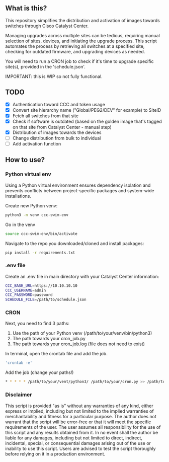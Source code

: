 ## What is this?

This repository simplifies the distribution and activation of images towards switches through Cisco Catalyst Center.

Managing upgrades across multiple sites can be tedious, requiring manual selection of sites, devices, and initiating the upgrade process. This script automates the process by retrieving all switches at a specified site, checking for outdated firmware, and upgrading devices as needed.

You will need to run a CRON job to check if it's time to upgrade specific site(s), provided in the 'schedule.json'.

IMPORTANT: this is WIP so not fully functional.

## TODO

- [x] Authentication toward CCC and token usage
- [x] Convert site hierarchy name ("Global/PEG2/DEV" for example) to SiteID 
- [x] Fetch all switches from that site
- [x] Check if software is outdated (based on the golden image that's tagged on that site from Catalyst Center - manual step)
- [x] Distribution of images towards the devices
- [ ] Change distribution from bulk to individual
- [ ] Add activation function

## How to use?
### Python virtual env
Using a Python virtual environment ensures dependency isolation and prevents conflicts between project-specific packages and system-wide installations.

Create new Python venv:

```bash
python3 -m venv ccc-swim-env
```

Go in the venv

```bash
source ccc-swim-env/bin/activate
```

Navigate to the repo you downloaded/cloned and install packages:

```bash
pip install -r requirements.txt
```

### .env file
Create an .env file in main directory with your Catalyst Center information:

```bash
CCC_BASE_URL=https://10.10.10.10
CCC_USERNAME=admin
CCC_PASSWORD=password
SCHEDULE_FILE=/path/to/schedule.json
```

### CRON 
Next, you need to find 3 paths:
1. Use the path of your Python venv (/path/to/your/venv/bin/python3)
2. The path towards your cron_job.py  
3. The path towards your cron_job.log (file does not need to exist)

In terminal, open the crontab file and add the job.
```bash
'crontab -e'
```
Add the job (change your paths!)

```bash
* * * * * /path/to/your/vent/python3/ /path/to/your/cron.py >> /path/to/your/cron.log 2>&1
```
### Disclaimer

This script is provided "as is" without any warranties of any kind, either express or implied, including but not limited to the implied warranties of merchantability and fitness for a particular purpose. The author does not warrant that the script will be error-free or that it will meet the specific requirements of the user. The user assumes all responsibility for the use of this script and any results obtained from it. In no event shall the author be liable for any damages, including but not limited to direct, indirect, incidental, special, or consequential damages arising out of the use or inability to use this script. Users are advised to test the script thoroughly before relying on it in a production environment.